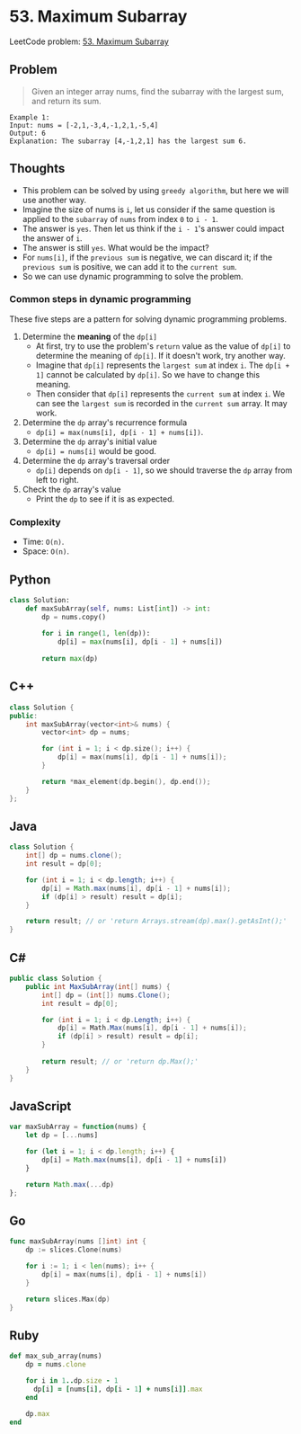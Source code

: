 # 53. Maximum Subarray
LeetCode problem: [53. Maximum Subarray](https://leetcode.com/problems/maximum-subarray/)

## Problem
> Given an integer array nums, find the subarray with the largest sum, and return its sum.

```
Example 1:
Input: nums = [-2,1,-3,4,-1,2,1,-5,4]
Output: 6
Explanation: The subarray [4,-1,2,1] has the largest sum 6.
```

## Thoughts
* This problem can be solved by using `greedy algorithm`, but here we will use another way.
* Imagine the size of nums is `i`, let us consider if the same question is applied to the `subarray` of `nums` from index `0` to `i - 1`.
* The answer is `yes`. Then let us think if the `i - 1`'s answer could impact the answer of `i`.
* The answer is still `yes`. What would be the impact?
* For `nums[i]`,
if the `previous sum` is negative, we can discard it;
if the `previous sum` is positive, we can add it to the `current sum`.
* So we can use dynamic programming to solve the problem.

### Common steps in dynamic programming
These five steps are a pattern for solving dynamic programming problems.

1. Determine the **meaning** of the `dp[i]`
    * At first, try to use the problem's `return` value as the value of `dp[i]` to determine the meaning of `dp[i]`. If it doesn't work, try another way.
    * Imagine that `dp[i]` represents the `largest sum` at index `i`. The `dp[i + 1]` cannot be calculated by `dp[i]`. So we have to change this meaning.
    * Then consider that `dp[i]` represents the `current sum` at index `i`. We can see the `largest sum` is recorded in the `current sum` array. It may work.
2. Determine the `dp` array's recurrence formula
    * `dp[i] = max(nums[i], dp[i - 1] + nums[i])`.
3. Determine the `dp` array's initial value
    * `dp[i] = nums[i]` would be good.
4. Determine the `dp` array's traversal order
    * `dp[i]` depends on `dp[i - 1]`, so we should traverse the `dp` array from left to right.
5. Check the `dp` array's value
    * Print the `dp` to see if it is as expected.

### Complexity
* Time: `O(n)`.
* Space: `O(n)`.

## Python
```python
class Solution:
    def maxSubArray(self, nums: List[int]) -> int:
        dp = nums.copy()
        
        for i in range(1, len(dp)):
            dp[i] = max(nums[i], dp[i - 1] + nums[i])
        
        return max(dp)
```

## C++
```cpp
class Solution {
public:
    int maxSubArray(vector<int>& nums) {
        vector<int> dp = nums;

        for (int i = 1; i < dp.size(); i++) {
            dp[i] = max(nums[i], dp[i - 1] + nums[i]);
        }

        return *max_element(dp.begin(), dp.end());
    }
};
```

## Java

```java
class Solution {
    int[] dp = nums.clone();
    int result = dp[0];

    for (int i = 1; i < dp.length; i++) {
        dp[i] = Math.max(nums[i], dp[i - 1] + nums[i]);
        if (dp[i] > result) result = dp[i];
    }

    return result; // or 'return Arrays.stream(dp).max().getAsInt();'
}
```

## C#
```c#
public class Solution {
    public int MaxSubArray(int[] nums) {
        int[] dp = (int[]) nums.Clone();
        int result = dp[0];

        for (int i = 1; i < dp.Length; i++) {
            dp[i] = Math.Max(nums[i], dp[i - 1] + nums[i]);
            if (dp[i] > result) result = dp[i];
        }
        
        return result; // or 'return dp.Max();'
    }
}
```

## JavaScript
```javascript
var maxSubArray = function(nums) {
    let dp = [...nums]

    for (let i = 1; i < dp.length; i++) {
        dp[i] = Math.max(nums[i], dp[i - 1] + nums[i])
    }

    return Math.max(...dp)
};
```

## Go
```go
func maxSubArray(nums []int) int {
    dp := slices.Clone(nums)

    for i := 1; i < len(nums); i++ {
        dp[i] = max(nums[i], dp[i - 1] + nums[i])
    }

    return slices.Max(dp)
}
```

## Ruby
```ruby
def max_sub_array(nums)
    dp = nums.clone

    for i in 1..dp.size - 1
      dp[i] = [nums[i], dp[i - 1] + nums[i]].max
    end
    
    dp.max
end
```
